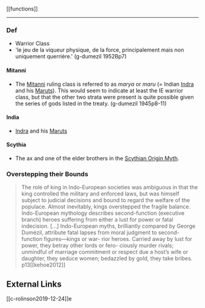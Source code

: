 [[functions]]

---



### Def

- Warrior Class
- 'le jeu de la viqueur physique, de la force, principalement mais non uniquement querrière.' (g-dumezil 1952Bp7)

#### Mitanni

- The [Mitanni](mitanni.md) ruling class is referred to as *marya* or *maru* (= Indian [Indra](indra) and his [Maruts](maruts.md)). This would seem to indicate at least the IE warrior class, but that the other two strata were present is quite possible given the series of gods listed in the treaty.  (g-dumezil 1945p8-11)

#### India

- [Indra](indra) and his [Maruts](maruts.md)

#### Scythia

- The ax and one of the elder brothers in the [Scythian Origin Myth](scythian-origin-myth.md).

### Overstepping their Bounds
> The role of king in Indo-European societies was ambiguous in that the king controlled the military and enforced laws, but was himself subject to judicial decisions and bound to regard the welfare of the populace. Almost inevitably, kings overstepped the fragile balance. Indo-European mythology describes second-function (executive branch) heroes suffering from either a lust for power or fatal indecision. [...] Indo-European myths, brilliantly compared by George Dumézil, attribute fatal lapses from moral judgment to second-function figures—kings or war- rior heroes. Carried away by lust for power, they betray other lords or fero- ciously murder rivals; unmindful of marriage commitment or respect due a host’s wife or daughter, they seduce women; bedazzled by gold, they take bribes. p13[[kehoe2012]]


## External Links
[[c-rolinson2019-12-24]]e